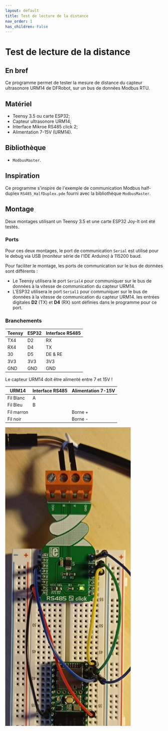 ```yaml
---
layout: default
title: Test de lecture de la distance
nav_order: 1
has_children: False
---
```


Test de lecture de la distance
==============================

## En bref
Ce programme permet de tester la mesure de distance du capteur ultrasonore URM14 de DFRobot, sur un bus de données Modbus RTU.

## Matériel
- Teensy 3.5 ou carte ESP32;
- Capteur ultrasonore URM14;
- Interface Mikroe RS485 click 2;
- Alimentation 7-15V (URM14).

## Bibliothèque
- `ModbusMaster`.

## Inspiration
Ce programme s'inspire de l'exemple de communication Modbus half-duplex `RS485_HalfDuplex.pde` fourni avec la bibliothèque `ModbusMaster`.

## Montage
Deux montages utilisant un Teensy 3.5 et une carte ESP32 Joy-It ont été testés.

### Ports
Pour ces deux montages, le port de communication `Serial` est utilisé pour le debug via USB (moniteur série de l'IDE Arduino) à 115200 baud. 

Pour faciliter le montage, les ports de communication sur le bus de données sont différents :

- Le Teensy utilisera le port `Serial4` pour communiquer sur le bus de données à la vitesse de communication du capteur URM14.
- L'ESP32 utilisera le port `Serial1` pour communiquer sur le bus de données à la vitesse de communication du capteur URM14. les entrées digitales **D2** (TX) et **D4** (RX) sont définies dans le programme pour ce port.

### Branchements

|Teensy|ESP32|Interface RS485|
|------|-----|---------------|
|TX4|D2|RX|
|RX4|D4|TX|
|30|D5|DE & RE|
|3V3|3V3|3V3|
|GND|GND|GND|

Le capteur URM14 doit être alimenté entre 7 et 15V !

|URM14|Interface RS485|Alimentation 7-15V|
|---------------|-----|------------------|
|Fil Blanc|A||
|Fil Bleu|B|
|Fil marron||Borne +|
|Fil noir||Borne -|

![Montage](../assets/set_up_img/dist_test.jpg)

